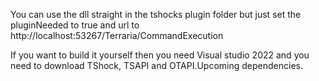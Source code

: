 





You can use the dll straight in the tshocks plugin folder but just set the pluginNeeded to true and url to http://localhost:53267/Terraria/CommandExecution

If you want to build it yourself then you need Visual studio 2022 and you need to download TShock, TSAPI and OTAPI.Upcoming dependencies.